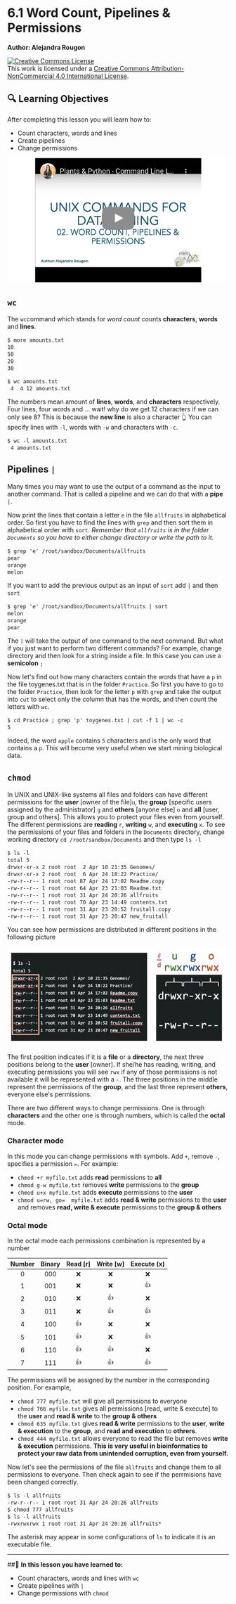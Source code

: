 # 6.1 Word Count, Pipelines & Permissions

**Author:  Alejandra Rougon** 


<a rel="license" href="http://creativecommons.org/licenses/by-nc/4.0/"><img alt="Creative Commons License" style="border-width:0" src="https://i.creativecommons.org/l/by-nc/4.0/88x31.png" /></a><br />This work is licensed under a <a rel="license" href="http://creativecommons.org/licenses/by-nc/4.0/">Creative Commons Attribution-NonCommercial 4.0 International License</a>.



## 🔍 **Learning Objectives**
After completing this lesson you will learn how to:

* Count characters, words and lines
* Create pipelines
* Change permissions


 [![08.Word Count, Pipelines & Permissions](https://github.com/alerougon/ObjectStorage/blob/main/PP_CommandLine/MiniaturasVideos/Slide8.png?raw=true)](https://youtube.com/embed/bgznxzyqFsk "08.Word Count, Pipelines & Permissions")


## `wc`

The `wc`command which stands for *word count* counts **characters**, **words** and **lines**. 

```
$ more amounts.txt
10
50
20
30
```

```
$ wc amounts.txt
 4  4 12 amounts.txt
```
The numbers mean amount of **lines**, **words**, and **characters** respectively. Four lines, four words and ... wait! why do we get 12 characters if we can only see 8? This is because the **new line** is also a character 👆
You can specify lines with `-l`, words with `-w` and characters with `-c`.

```
$ wc -l amounts.txt
 4 amounts.txt
```
## Pipelines `|`
Many times you may want to use the output of a command as the input to another command. That is called a pipeline and we can do that with a **pipe** `|`.

Now print the lines that contain a letter `e` in the file `allfruits` in alphabetical order. So first you have to find the lines with `grep` and then sort them in alphabetical order with `sort`. *Remember that `allfruits` is in  the folder `Documents` so you have to either change directory or write the path to it.*

```
$ grep 'e' /root/sandbox/Documents/allfruits
pear
orange
melon
```
If you want to add the previous output as an input of `sort` add `|` and then `sort`

```
$ grep 'e' /root/sandbox/Documents/allfruits | sort
melon
orange
pear
```


The `|` will take the output of one command to the next command. But what if you just want to perform two different commands? For example, change directory and then look for a string inside a file. In this case you can use a **semicolon** `;`

Now let's find out how many characters contain the words that have a `p` in the file toygenes.txt that is in the folder `Practice`. So first you have to go to the folder `Practice`, then look for the letter `p` with `grep` and take the output into `cut` to select only the column that has the words, and then count the letters with `wc`. 


```
$ cd Practice ; grep 'p' toygenes.txt | cut -f 1 | wc -c
5
```

Indeed, the word `apple` contains  `5` characters and is the only word that contains a `p`. This will become very useful when we start mining biological data. 


## `chmod`

In UNIX and UNIX-like systems all files and folders can have different permissions for the **user** [owner of the file]`u`, the **group** [specific users assigned by the administrator] `g` and **others** [anyone else] `o` and **all** [user, group and others]. This allows you to protect your files even from yourself.
The different permissions are **reading** `r`, **writing** `w`, and **executing** `x`.
To see the permissions of your files and folders in the `Documents` directory, change working directory `cd /root/sandbox/Documents` and then type `ls -l`


```
$ ls -l
total 5
drwxr-xr-x 2 root root  2 Apr 10 21:35 Genomes/
drwxr-xr-x 2 root root  6 Apr 24 18:22 Practice/
-rw-r--r-- 1 root root 87 Apr 24 17:02 Readme.copy
-rw-r--r-- 1 root root 64 Apr 23 21:03 Readme.txt
-rw-r--r-- 1 root root 31 Apr 24 20:26 allfruits
-rw-r--r-- 1 root root 70 Apr 23 14:49 contents.txt
-rw-r--r-- 1 root root 31 Apr 23 20:52 fruitall.copy
-rw-r--r-- 1 root root 31 Apr 23 20:47 new_fruitall
```

You can see how permissions are distributed in different positions in the following picture

![](https://github.com/alerougon/ObjectStorage/blob/main/PP_CommandLine/22.Permissions.png?raw=true)


The first position indicates if it is a **file** or a **directory**, the next three positions belong to the **user** [owner]. If she/he has reading, writing, and executing permissions you will see `rwx` if any of those permissions is not available it will be represented with a `-`. The three positions in the middle represent the permissions of the **group**, and the last three represent **others**, everyone else's permissions.

There are two different ways to change permissions. One is through **characters** and the other one is through numbers, which is called the **octal** mode.

### Character mode
In this mode  you can change permissions with symbols. Add `+`, remove `-`, specifies a permission `=`. For example:

* `chmod +r myfile.txt`  adds **read** permissions to **all**
* `chmod g-w myfile.txt`  removes **write** permissions to the **group**
* `chmod u+x myfile.txt` adds **execute** permissions to the **user**
* `chmod u=rw, go=  myfile.txt` adds **read & write** permissions to the **user** and removes **read, write & execute** permissions to the **group & others**

### Octal mode
In the octal mode each permissions combination is represented by a number

| Number | Binary | Read [r] | Write [w] | Execute (x) |
|:------:|:------:|:--------:|:---------:|:-----------:|
| 0      | 000    |      ❌    |      ❌     |       ❌      |
| 1      | 001    |      ❌    |      ❌     |      👍      |
| 2      | 010    |      ❌    |     👍     |       ❌      |
| 3      | 011    |      ❌    |     👍     |      👍      |
| 4      | 100    |     👍    |      ❌     |       ❌      |
| 5      | 101    |     👍    |      ❌     |      👍      |
| 6      | 110    |     👍    |     👍     |       ❌      |
| 7      | 111    |     👍    |     👍     |      👍      |

The permissions will be assigned by the number in the corresponding position. For example,

* `chmod 777 myfile.txt` will give all permissions to everyone
*  `chmod 766 myfile.txt` gives all permissions [read, write & execute] to the **user** and **read & write** to the **group & others**
*  `chmod 635 myfile.txt` gives **read & write** permissions to the **user**, **write & execution** to the **group**, and **read and execution** to **othrers**.
*  `chmod 444 myfile.txt` allows everyone to read the file but removes **write & execution** permissions. **This is very useful in bioinformatics to protect your raw data from unintended corruption, even from yourself.**

Now let's see the permissions of the file `allfruits` and change them to all permissions to everyone. Then check again to see if the perrmisions have been changed correctly. 


```
$ ls -l allfruits
-rw-r--r-- 1 root root 31 Apr 24 20:26 allfruits
$ chmod 777 allfruits
$ ls -l allfruits
-rwxrwxrwx 1 root root 31 Apr 24 20:26 allfruits*
```

The asterisk may appear in some configurations of `ls` to indicate it is an executable file.

    
--------
##🔑 **In this lesson you have learned to:**

* Count characters, words and lines with `wc`
* Create pipelines  with `|`
* Change permissions with `chmod`
